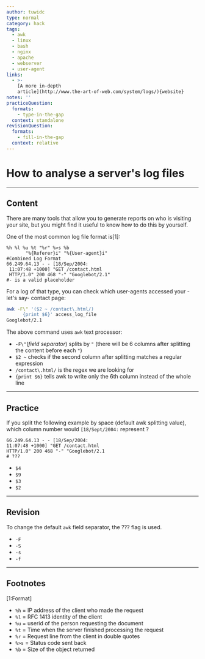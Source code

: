 ```yaml
---
author: tuwidc
type: normal
category: hack
tags:
  - awk
  - linux
  - bash
  - nginx
  - apache
  - webserver
  - user-agent
links:
  - >-
    [A more in-depth
    article](http://www.the-art-of-web.com/system/logs/){website}
notes: ''
practiceQuestion:
  formats:
    - type-in-the-gap
  context: standalone
revisionQuestion:
  formats:
    - fill-in-the-gap
  context: relative
---
```


# How to analyse a server's log files


---

## Content

There are many tools that allow you to generate reports on who is visiting your site, but you might find it useful to know how to do this by yourself. 

One of the most common log file format is[1]:

```plain-text
%h %l %u %t "%r" %>s %b 
       "%{Referer}i" "%{User-agent}i"
#Combined Log Format
66.249.64.13 - - [18/Sep/2004:
 11:07:48 +1000] "GET /contact.html 
 HTTP/1.0" 200 468 "-" "Googlebot/2.1"
#- is a valid placeholder
```

For a log of that type, you can check which user-agents accessed your -let's say- contact page:

```bash
awk -F\" '($2 ~ /contact\.html/)
      {print $6}' access_log_file
Googlebot/2.1
```

The above command uses `awk` text processor:

- `-F\"`(*field separator*) splits by `"` (there will be 6 columns after splitting the content before each `"`)
- `$2 ~` checks if the second column after splitting matches a regular expression
- `/contact\.html/` is the regex we are looking for
- `{print $6}` tells awk to write only the 6th column instead of the whole line


---

## Practice

If you split the following example by space (default awk splitting value), which column number would `[18/Sept/2004:` represent ?

```plain-text
66.249.64.13 - - [18/Sep/2004:
11:07:48 +1000] "GET /contact.html 
HTTP/1.0" 200 468 "-" "Googlebot/2.1
# ???
```

- `$4`
- `$9`
- `$3`
- `$2`


---

## Revision

To change the default `awk` field separator, the ??? flag is used.

- `-F`
- `-S`
- `-s`
- `-f`


---

## Footnotes

[1:Format]

- `%h`   = IP address of the client who made the request
- `%l`   =  RFC 1413 identity of the client
- `%u`   =  userid of the person requesting the document
- `%t`   =  Time when the server finished processing the request
- `%r`   =  Request line from the client in double quotes
- `%>s`  =  Status code sent back
- `%b`   =  Size of the object returned
